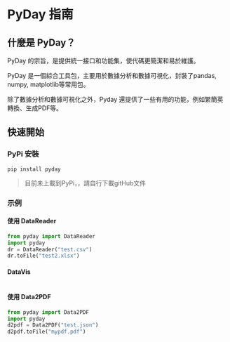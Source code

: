 # PyDay 指南
## 什麼是 PyDay？
PyDay 的宗旨，是提供統一接口和功能集，使代碼更簡潔和易於維護。

PyDay 是一個綜合工具包，主要用於數據分析和數據可視化，封裝了pandas, numpy, matplotlib等常用包。

除了數據分析和數據可視化之外，Pyday 還提供了一些有用的功能，例如䌓簡英轉換、生成PDF等。 

## 快速開始
### PyPi 安裝
```shell
pip install pyday
```
> 目前未上載到PyPi，，請自行下載gitHub文件

### 示例
#### 使用 DataReader
```python
from pyday import DataReader
import pyday
dr = DataReader("test.csv")
dr.toFile("test2.xlsx")
```

#### DataVis
```python
```

#### 使用 Data2PDF 
```python
from pyday import Data2PDF
import pyday
d2pdf = Data2PDF("test.json")
d2pdf.toFile("mypdf.pdf")
```